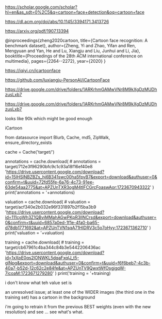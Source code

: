 

https://scholar.google.com/scholar?hl=en&as_sdt=0%2C5&q=cartoon+face+detection&oq=cartoon+face



https://dl.acm.org/doi/abs/10.1145/3394171.3413726

https://arxiv.org/pdf/1907.13394

@inproceedings{zheng2020cartoon,
  title={Cartoon face recognition: A benchmark dataset},
  author={Zheng, Yi and Zhao, Yifan and Ren, Mengyuan and Yan, He and Lu, Xiangju and Liu, Junhui and Li, Jia},
  booktitle={Proceedings of the 28th ACM international conference on multimedia},
  pages={2264--2272},
  year={2020}
}


https://iqiyi.cn/icartoonface

https://github.com/luxiangju-PersonAI/iCartoonFace

https://drive.google.com/drive/folders/1ARKrhmGAMwVNr8M9kXgDzMUDhzusLxb7

https://drive.google.com/drive/folders/1ARKrhmGAMwVNr8M9kXgDzMUDhzusLxb7

looks like 90k which might be good enough





iCartoon






from datasource import Blurb, Cache, md5, ZipWalk, ensure_directory_exists

cache = Cache('target/')

annotations = cache.download(
    # annotations = target/712e3f96290bfc9c1c93a18f16ef40e8
    'https://drive.usercontent.google.com/download?id=15IHSlNBZBZs_hj6B341swc00ha5fpvB7&export=download&authuser=0&confirm=t&uuid=72fd55fe-6a76-4c73-91ee-63de54aa2775&at=APZUnTXR3ogM4tIFCGrcFoaswAor:1723670943322'
)
print('annotations = '+annotations)

valuation = cache.download(
    # valuation = target/acf340e2b032e96f331897b2f15ba3b9
    'https://drive.usercontent.google.com/download?id=111cgWh3Z1QBviMMahAGwPKpR3IlNCrsd&export=download&authuser=0&confirm=t&uuid=6857a0ed-1f1e-4fa0-ba65-d78db1771692&at=APZUnTVN1sqA71HIDRV3c5o7oHyy:1723671362710'
)
print('valuation = '+valuation)


training = cache.download(
    # training = target/cb67961c4ba344c84b3e5442206436ac
    'https://drive.usercontent.google.com/download?id=1xXpE0qs2lONWKL5dqaFxqlJ_t5-glNpg&export=download&authuser=0&confirm=t&uuid=f6f6beb7-4c3b-40a7-b52d-12c62c2e84fe&at=APZUnTV9QwxtWfOsgjgqW-7icoaM:1723671279280'
)
print('training = '+training)




i don't know what teh value set is




an unresolved issue; at least one of the WIDER images (the third one in the training set) has a cartoon in the background



i'm going to retrain it from the previous BEST weights (even with the new resolution) and see ... see what's what.



